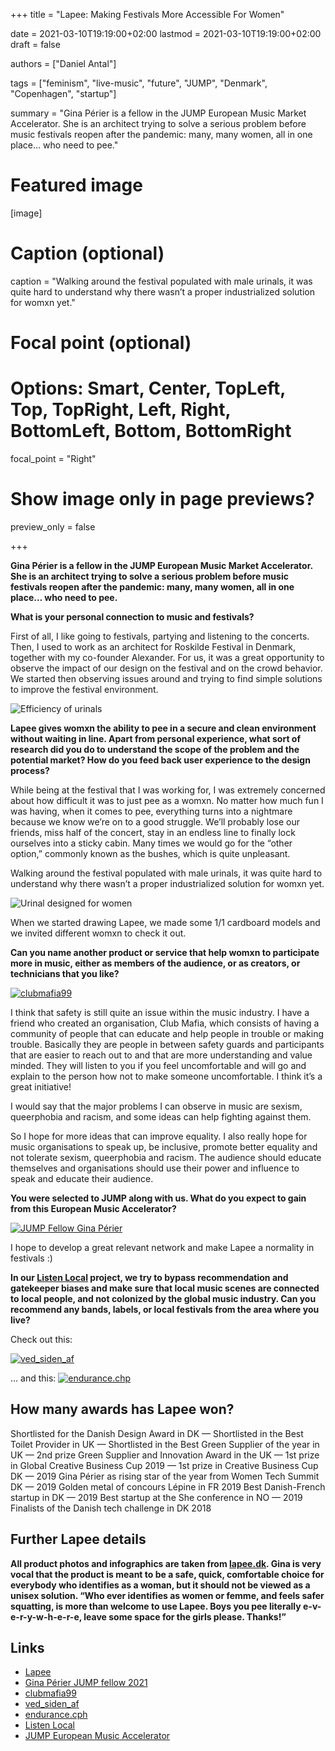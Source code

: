 +++
title = "Lapee: Making Festivals More Accessible For Women"

date = 2021-03-10T19:19:00+02:00
lastmod = 2021-03-10T19:19:00+02:00
draft = false

authors = ["Daniel Antal"]

tags = ["feminism", "live-music", "future", "JUMP", "Denmark", "Copenhagen", "startup"]

summary = "Gina Périer is a fellow in the JUMP European Music Market Accelerator. She is an architect trying to solve a serious problem before music festivals reopen after the pandemic: many, many women, all in one place… who need to pee."

# Featured image
[image]
  # Caption (optional)
  caption = "Walking around the festival populated with male urinals, it was quite hard to understand why there wasn’t a proper industrialized solution for womxn yet."

  # Focal point (optional)
  # Options: Smart, Center, TopLeft, Top, TopRight, Left, Right, BottomLeft, Bottom, BottomRight
  focal_point = "Right"

  # Show image only in page previews?
  preview_only = false

+++

**Gina Périer is a fellow in the JUMP European Music Market Accelerator. She is an architect trying to solve a serious problem before music festivals reopen after the pandemic: many, many women, all in one place… who need to pee.**

**What is your personal connection to music and festivals?**

First of all, I like going to festivals, partying and listening to the concerts. Then, I used to work as an architect for Roskilde Festival in Denmark, together with my co-founder Alexander. For us, it was a great opportunity to observe the impact of our design on the festival and on the crowd behavior. We started then observing issues around and trying to find simple solutions to improve the festival environment.

![Efficiency of urinals](lapee_efficiency.png)

**Lapee gives womxn the ability to pee in a secure and clean environment without waiting in line. Apart from personal experience, what sort of research did you do to understand the scope of the problem and the potential market? How do you feed back user experience to the design process?**

While being at the festival that I was working for, I was extremely concerned about how difficult it was to just pee as a womxn. No matter how much fun I was having, when it comes to pee, everything turns into a nightmare because we know we’re on to a good struggle. We’ll probably lose our friends, miss half of the concert, stay in an endless line to finally lock ourselves into a sticky cabin. Many times we would go for the “other option,” commonly known as the bushes, which is quite unpleasant.

Walking around the festival populated with male urinals, it was quite hard to understand why there wasn’t a proper industrialized solution for womxn yet.

![Urinal designed for women](lapee_design.png)

When we started drawing Lapee, we made some 1/1 cardboard models and we invited different womxn to check it out.

**Can you name another product or service that help womxn to participate more in music, either as members of the audience, or as creators, or technicians that you like?**

[![clubmafia99](clubmafia99.png)](https://www.instagram.com/clubmafia99/)

I think that safety is still quite an issue within the music industry. I have a friend who created an organisation, Club Mafia, which consists of having a community of people that can educate and help people in trouble or making trouble. Basically they are people in between safety guards and participants that are easier to reach out to and that are more understanding and value minded. They will listen to you if you feel uncomfortable and will go and explain to the person how not to make someone uncomfortable. I think it’s a great initiative!

I would say that the major problems I can observe in music are sexism, queerphobia and racism, and some ideas can help fighting against them.

So I hope for more ideas that can improve equality. I also really hope for music organisations to speak up, be inclusive, promote better equality and not tolerate sexism, queerphobia and racism. The audience should educate themselves and organisations should use their power and influence to speak and educate their audience.

**You were selected to JUMP along with us. What do you expect to gain from this European Music Accelerator?**

[![JUMP Fellow Gina Périer](JUMP_Gina_Périer.png)](https://www.jumpmusic.eu/fellow2021/lapee/)

I hope to develop a great relevant network and make Lapee a normality in festivals :)

**In our [Listen Local](https://dataandlyrics.com/project/listen-local/) project, we try to bypass recommendation and gatekeeper biases and make sure that local music scenes are connected to local people, and not colonized by the global music industry. Can you recommend any bands, labels, or local festivals from the area where you live?**

Check out this:

[![ved_siden_af](ved_siden_af.png)](https://www.instagram.com/ved_siden_af/)


… and this:
[![endurance.chp](endurance_cph.png)](https://www.instagram.com/endurance.cph/)


## How many awards has Lapee won?
Shortlisted for the Danish Design Award in DK — Shortlisted in the Best Toilet Provider in UK — Shortlisted in the Best Green Supplier of the year in UK — 2nd prize Green Supplier and Innovation Award in the UK — 1st prize in Global Creative Business Cup 2019 — 1st prize in Creative Business Cup DK — 2019 Gina Périer as rising star of the year from Women Tech Summit DK — 2019 Golden metal of concours Lépine in FR 2019 Best Danish-French startup in DK — 2019 Best startup at the She conference in NO — 2019 Finalists of the Danish tech challenge in DK 2018

## Further Lapee details

**All product photos and infographics are taken from [lapee.dk](https://www.lapee.dk/). Gina is very vocal that the product is meant to be a safe, quick, comfortable choice for everybody who identifies as a woman, but it should not be viewed as a unisex solution. “Who ever identifies as women or femme, and feels safer squatting, is more than welcome to use Lapee. Boys you pee literally e-v-e-r-y-w-h-e-r-e, leave some space for the girls please. Thanks!”**

## Links

- [Lapee](https://www.lapee.dk/)
- [Gina Périer JUMP fellow 2021](https://www.jumpmusic.eu/fellow2021/lapee/)
- [clubmafia99](https://www.instagram.com/clubmafia99/)
- [ved_siden_af](https://www.instagram.com/ved_siden_af/)
- [endurance.cph](https://www.instagram.com/endurance.cph/)
- [Listen Local](https://dataandlyrics.com/project/listen-local/)
- [JUMP European Music Accelerator](https://www.jumpmusic.eu/)